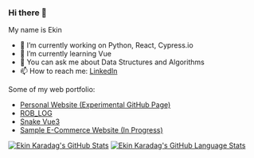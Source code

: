 ### Hi there 👋

My name is Ekin

- 🔭 I’m currently working on Python, React, Cypress.io
- 🌱 I’m currently learning Vue
- 💬 You can ask me about Data Structures and Algorithms
- 📫 How to reach me: [LinkedIn](https://www.linkedin.com/in/ekinkaradag/?locale=en_US)

Some of my web portfolio:
- [Personal Website (Experimental GitHub Page)](https://ekinkaradag.github.io/)
- [ROB_LOG](https://ekinkaradag.github.io/ROB_LOG/)
- [Snake Vue3](https://ekinkaradag.github.io/snake-vue3/)
- [Sample E-Commerce Website (In Progress)](https://ekinkaradag.github.io/sample-ecommerce/#/)

[![Ekin Karadag's GitHub Stats](https://github-readme-stats.vercel.app/api/?username=ekinkaradag&count_private=true&theme=tokyonight&showicons=true&hide=contribs&rank_icon=github&include_all_commits=true&line_height=24)](https://github.com/ekinkaradag)
[![Ekin Karadag's GitHub Language Stats](https://github-readme-stats.vercel.app/api/top-langs/?username=ekinkaradag&langs_count=6&layout=compact&theme=tokyonight)](https://github.com/ekinkaradag)
